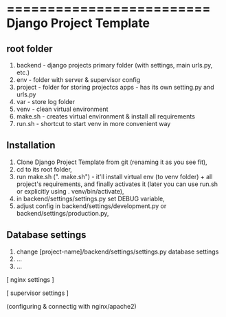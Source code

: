 =========================
 Django Project Template
=========================

root folder
-----------
1. backend - django projects primary folder (with settings, main urls.py, etc.)
2. env - folder with server & supervisor config
3. project - folder for storing projectcs apps - has its own setting.py and urls.py
4. var - store log folder
5. venv - clean virtual environment
6. make.sh - creates virtual environment & install all requirements
6. run.sh - shortcut to start venv in more convenient way


Installation
------------

1. Clone Django Project Template from git (renaming it as you see fit),
2. cd to its root folder,
3. run make.sh (". make.sh") - it'll install virtual env (to venv folder) + all project's requirements, and finally activates it (later you can use run.sh or explicitly using . venv/bin/activate),
4. in backend/settings/settings.py set DEBUG variable,
5. adjust config in backend/settings/development.py or backend/settings/production.py,


Database settings
-----------------

1. change [project-name]/backend/settings/settings.py database settings
2. ...
3. ...

[ nginx settings ]

[ supervisor settings ]

(configuring & connectig with nginx/apache2)
